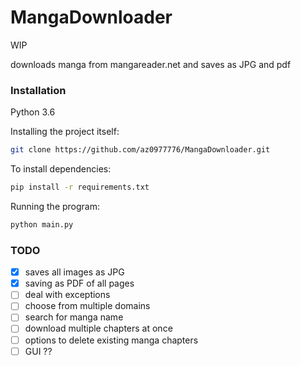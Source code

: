 MangaDownloader
======

WIP

downloads manga from mangareader.net and saves as JPG and pdf

### Installation
Python 3.6

Installing the project itself:
```sh
git clone https://github.com/az0977776/MangaDownloader.git
```

To install dependencies:
```sh
pip install -r requirements.txt
```

Running the program:
```sh
python main.py
```

### TODO

- [x] saves all images as JPG
- [x] saving as PDF of all pages
- [ ] deal with exceptions
- [ ] choose from multiple domains
- [ ] search for manga name
- [ ] download multiple chapters at once
- [ ] options to delete existing manga chapters
- [ ] GUI ??
